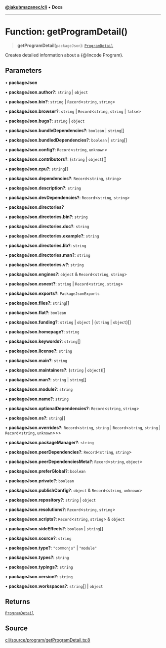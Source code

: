 [**@jakubmazanec/cli**](../README.md) • **Docs**

---

# Function: getProgramDetail()

> **getProgramDetail**(`packageJson`): [`ProgramDetail`](../type-aliases/ProgramDetail.md)

Creates detailed information about a {@lincode Program}.

## Parameters

• **packageJson**

• **packageJson.author?**: `string` \| `object`

• **packageJson.bin?**: `string` \| `Record`\<`string`, `string`\>

• **packageJson.browser?**: `string` \| `Record`\<`string`, `string` \| `false`\>

• **packageJson.bugs?**: `string` \| `object`

• **packageJson.bundleDependencies?**: `boolean` \| `string`[]

• **packageJson.bundledDependencies?**: `boolean` \| `string`[]

• **packageJson.config?**: `Record`\<`string`, `unknown`\>

• **packageJson.contributors?**: (`string` \| `object`)[]

• **packageJson.cpu?**: `string`[]

• **packageJson.dependencies?**: `Record`\<`string`, `string`\>

• **packageJson.description?**: `string`

• **packageJson.devDependencies?**: `Record`\<`string`, `string`\>

• **packageJson.directories?**

• **packageJson.directories.bin?**: `string`

• **packageJson.directories.doc?**: `string`

• **packageJson.directories.example?**: `string`

• **packageJson.directories.lib?**: `string`

• **packageJson.directories.man?**: `string`

• **packageJson.directories.v?**: `string`

• **packageJson.engines?**: `object` & `Record`\<`string`, `string`\>

• **packageJson.esnext?**: `string` \| `Record`\<`string`, `string`\>

• **packageJson.exports?**: `PackageJsonExports`

• **packageJson.files?**: `string`[]

• **packageJson.flat?**: `boolean`

• **packageJson.funding?**: `string` \| `object` \| (`string` \| `object`)[]

• **packageJson.homepage?**: `string`

• **packageJson.keywords?**: `string`[]

• **packageJson.license?**: `string`

• **packageJson.main?**: `string`

• **packageJson.maintainers?**: (`string` \| `object`)[]

• **packageJson.man?**: `string` \| `string`[]

• **packageJson.module?**: `string`

• **packageJson.name?**: `string`

• **packageJson.optionalDependencies?**: `Record`\<`string`, `string`\>

• **packageJson.os?**: `string`[]

• **packageJson.overrides?**: `Record`\<`string`, `string` \| `Record`\<`string`, `string` \|
`Record`\<`string`, `unknown`\>\>\>

• **packageJson.packageManager?**: `string`

• **packageJson.peerDependencies?**: `Record`\<`string`, `string`\>

• **packageJson.peerDependenciesMeta?**: `Record`\<`string`, `object`\>

• **packageJson.preferGlobal?**: `boolean`

• **packageJson.private?**: `boolean`

• **packageJson.publishConfig?**: `object` & `Record`\<`string`, `unknown`\>

• **packageJson.repository?**: `string` \| `object`

• **packageJson.resolutions?**: `Record`\<`string`, `string`\>

• **packageJson.scripts?**: `Record`\<`string`, `string`\> & `object`

• **packageJson.sideEffects?**: `boolean` \| `string`[]

• **packageJson.source?**: `string`

• **packageJson.type?**: `"commonjs"` \| `"module"`

• **packageJson.types?**: `string`

• **packageJson.typings?**: `string`

• **packageJson.version?**: `string`

• **packageJson.workspaces?**: `string`[] \| `object`

## Returns

[`ProgramDetail`](../type-aliases/ProgramDetail.md)

## Source

[cli/source/program/getProgramDetail.ts:8](https://github.com/jakubmazanec/js-tools/blob/51bfc5b913a7a7ef21d8d702a0d87d72983e112a/packages/cli/source/program/getProgramDetail.ts#L8)

